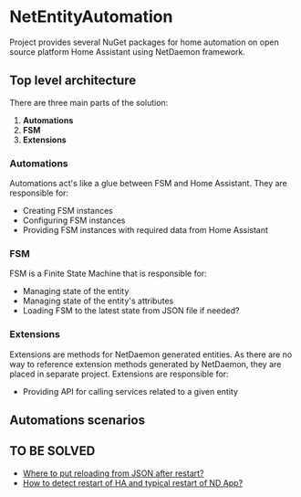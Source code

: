 # NetEntityAutomation

Project provides several NuGet packages for home automation on open source platform Home Assistant using NetDaemon framework.

## Top level architecture

There are three main parts of the solution:
1. **Automations**
2. **FSM**
3. **Extensions**

### Automations

Automations act's like a glue between FSM and Home Assistant.
They are responsible for:
- Creating FSM instances
- Configuring FSM instances
- Providing FSM instances with required data from Home Assistant

### FSM

FSM is a Finite State Machine that is responsible for:
- Managing state of the entity
- Managing state of the entity's attributes
- Loading FSM to the latest state from JSON file if needed?

### Extensions

Extensions are methods for NetDaemon generated entities.
As there are no way to reference extension methods generated by NetDaemon, they are placed in separate project.
Extensions are responsible for:
- Providing API for calling services related to a given entity

## Automations scenarios


## TO BE SOLVED
- <ins>Where to put reloading from JSON after restart?</ins>
- <ins>How to detect restart of HA and typical restart of ND App?</ins>